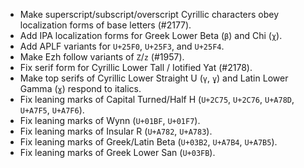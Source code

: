 * Make superscript/subscript/overscript Cyrillic characters obey localization forms of base letters (#2177).
* Add IPA localization forms for Greek Lower Beta (`β`) and Chi (`χ`).
* Add APLF variants for `U+25F0`, `U+25F3`, and `U+25F4`.
* Make Ezh follow variants of `Z`/`z` (#1957).
* Fix serif form for Cyrillic Lower Tall / Iotified Yat (#2178).
* Make top serifs of Cyrillic Lower Straight U (`ү`, `ұ`) and Latin Lower Gamma (`ɣ`) respond to italics.
* Fix leaning marks of Capital Turned/Half H (`U+2C75`, `U+2C76`, `U+A78D`, `U+A7F5`, `U+A7F6`).
* Fix leaning marks of Wynn (`U+01BF`, `U+01F7`).
* Fix leaning marks of Insular R (`U+A782`, `U+A783`).
* Fix leaning marks of Greek/Latin Beta (`U+03B2`, `U+A7B4`, `U+A7B5`).
* Fix leaning marks of Greek Lower San (`U+03FB`).
